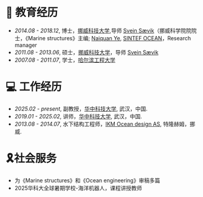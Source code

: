 # 📖 教育经历
- *2014.08 - 2018.12*, 博士，[挪威科技大学](https://www.ntnu.edu),导师 [Svein Sævik](https://www.ntnu.edu/employees/svein.savik)（挪威科学院院院士，《Marine structures》主编;
[Naiquan Ye](https://www.sintef.no/en/all-employees/employee/naiquan.ye/), [SINTEF OCEAN](https://www.sintef.no/en/ocean/)，Research manager
- *2011.08 - 2013.06*, 硕士，[挪威科技大学](https://www.ntnu.edu)，导师 [Svein Sævik](https://www.ntnu.edu/employees/svein.savik)
- *2007.08 - 2011.07*, 学士，[哈尔滨工程大学](http://www.hrbeu.edu.cn)

# 💻 工作经历
- *2025.02 - present*, 副教授，[华中科技大学](https://hust.edu.cn/), 武汉，中国.
- *2019.01 - 2025.02*, 讲师，[华中科技大学](https://hust.edu.cn/), 武汉，中国.
- *2013.08 - 2014.07*, 水下结构工程师，[IKM Ocean design AS](https://www.ikm.com/ikm-ocean-design/), 特隆赫姆，挪威.

# 🎗️社会服务
- 为《Marine structures》和《Ocean engineering》审稿多篇
- 2025华科大全球暑期学校-海洋机器人，课程讲授教师
